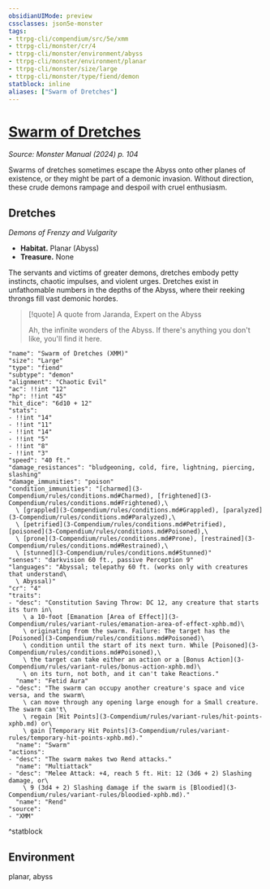 ```yaml
---
obsidianUIMode: preview
cssclasses: json5e-monster
tags:
- ttrpg-cli/compendium/src/5e/xmm
- ttrpg-cli/monster/cr/4
- ttrpg-cli/monster/environment/abyss
- ttrpg-cli/monster/environment/planar
- ttrpg-cli/monster/size/large
- ttrpg-cli/monster/type/fiend/demon
statblock: inline
aliases: ["Swarm of Dretches"]
---
```

# [Swarm of Dretches](3-Compendium\bestiary\fiend/swarm-of-dretches-xmm.md)
*Source: Monster Manual (2024) p. 104*  

Swarms of dretches sometimes escape the Abyss onto other planes of existence, or they might be part of a demonic invasion. Without direction, these crude demons rampage and despoil with cruel enthusiasm.

## Dretches

*Demons of Frenzy and Vulgarity*

- **Habitat.** Planar (Abyss)  
- **Treasure.** None  

The servants and victims of greater demons, dretches embody petty instincts, chaotic impulses, and violent urges. Dretches exist in unfathomable numbers in the depths of the Abyss, where their reeking throngs fill vast demonic hordes.

> [!quote] A quote from Jaranda, Expert on the Abyss  
> 
> Ah, the infinite wonders of the Abyss. If there's anything you don't like, you'll find it here.


```statblock
"name": "Swarm of Dretches (XMM)"
"size": "Large"
"type": "fiend"
"subtype": "demon"
"alignment": "Chaotic Evil"
"ac": !!int "12"
"hp": !!int "45"
"hit_dice": "6d10 + 12"
"stats":
- !!int "14"
- !!int "11"
- !!int "14"
- !!int "5"
- !!int "8"
- !!int "3"
"speed": "40 ft."
"damage_resistances": "bludgeoning, cold, fire, lightning, piercing, slashing"
"damage_immunities": "poison"
"condition_immunities": "[charmed](3-Compendium/rules/conditions.md#Charmed), [frightened](3-Compendium/rules/conditions.md#Frightened),\
  \ [grappled](3-Compendium/rules/conditions.md#Grappled), [paralyzed](3-Compendium/rules/conditions.md#Paralyzed),\
  \ [petrified](3-Compendium/rules/conditions.md#Petrified), [poisoned](3-Compendium/rules/conditions.md#Poisoned),\
  \ [prone](3-Compendium/rules/conditions.md#Prone), [restrained](3-Compendium/rules/conditions.md#Restrained),\
  \ [stunned](3-Compendium/rules/conditions.md#Stunned)"
"senses": "darkvision 60 ft., passive Perception 9"
"languages": "Abyssal; telepathy 60 ft. (works only with creatures that understand\
  \ Abyssal)"
"cr": "4"
"traits":
- "desc": "Constitution Saving Throw: DC 12, any creature that starts its turn in\
    \ a 10-foot [Emanation [Area of Effect]](3-Compendium/rules/variant-rules/emanation-area-of-effect-xphb.md)\
    \ originating from the swarm. Failure: The target has the [Poisoned](3-Compendium/rules/conditions.md#Poisoned)\
    \ condition until the start of its next turn. While [Poisoned](3-Compendium/rules/conditions.md#Poisoned),\
    \ the target can take either an action or a [Bonus Action](3-Compendium/rules/variant-rules/bonus-action-xphb.md)\
    \ on its turn, not both, and it can't take Reactions."
  "name": "Fetid Aura"
- "desc": "The swarm can occupy another creature's space and vice versa, and the swarm\
    \ can move through any opening large enough for a Small creature. The swarm can't\
    \ regain [Hit Points](3-Compendium/rules/variant-rules/hit-points-xphb.md) or\
    \ gain [Temporary Hit Points](3-Compendium/rules/variant-rules/temporary-hit-points-xphb.md)."
  "name": "Swarm"
"actions":
- "desc": "The swarm makes two Rend attacks."
  "name": "Multiattack"
- "desc": "Melee Attack: +4, reach 5 ft. Hit: 12 (3d6 + 2) Slashing damage, or\
    \ 9 (3d4 + 2) Slashing damage if the swarm is [Bloodied](3-Compendium/rules/variant-rules/bloodied-xphb.md)."
  "name": "Rend"
"source":
- "XMM"
```
^statblock

## Environment

planar, abyss